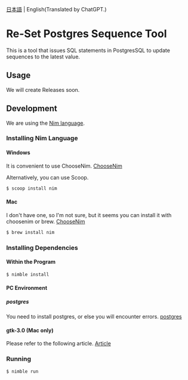 [日本語](README_JA.md) | English(Translated by ChatGPT.)

# Re-Set Postgres Sequence Tool
This is a tool that issues SQL statements in PostgresSQL to update sequences to the latest value.

## Usage
We will create Releases soon.

## Development
We are using the [Nim language](https://nim-lang.org/).

### Installing Nim Language
#### Windows
It is convenient to use ChooseNim.
[ChooseNim](https://github.com/dom96/choosenim/releases)

Alternatively, you can use Scoop.
```bash
$ scoop install nim
```


#### Mac
I don't have one, so I'm not sure, but it seems you can install it with choosenim or brew.
[ChooseNim](https://github.com/dom96/choosenim/releases)

```bash
$ brew install nim
```

### Installing Dependencies
#### Within the Program

```bash
$ nimble install
```


#### PC Environment
##### postgres
You need to install postgres, or else you will encounter errors.
[postgres](https://www.enterprisedb.com/downloads/postgres-postgresql-downloads)

#### gtk-3.0 (Mac only)
Please refer to the following article.
[Article](https://nnahito.com/articles/94)

### Running

```bash
$ nimble run
```